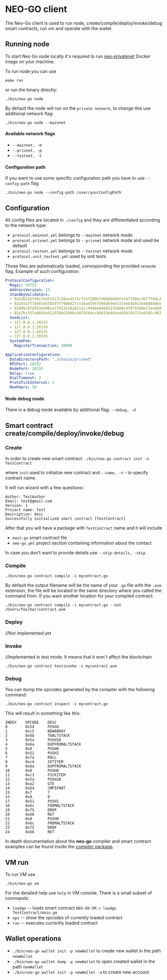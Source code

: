 # NEO-GO client

The Neo-Go client is used to run node, create/compile/deploy/invoke/debug smart contracts, run vm and operate with the wallet. 

## Running node

To start Neo Go node locally it's required to run 
[neo-privatenet](https://hub.docker.com/r/cityofzion/neo-privatenet/) Docker image on your machine.

To run node you can use
```
make run
```

or run the binary directly:

```
./bin/neo-go node
```

By default the node will run on the `private network`, to change this use additional network flag:

```
./bin/neo-go node --mainnet
```

#### Available network flags
- `--mainnet, -m`
- `--privnet, -p`
- `--testnet, -t`

#### Configuration path

If you want to use some specific configuration path you have to use `--config-path` flag

`./bin/neo-go node --config-path /user/yourConfigPath`

## Configuration

All config files are located in `./config` and they are differentiated according to the network type:
- `protocol.mainnet.yml` belongs to `--mainnet` network mode
- `protocol.privnet.yml` belongs to `--privnet` network mode and used be default
- `protocol.testnet.yml` belongs to `--testnet` network mode
- `protocol.unit_testnet.yml` used by unit tests

Those files are automatically loaded, corresponding the provided `netmode` flag.
Example of such configuration:
```yaml
ProtocolConfiguration:
  Magic: 56753
  AddressVersion: 23
  StandbyValidators:
  - 02b3622bf4017bdfe317c58aed5f4c753f206b7db896046fa7d774bbc4bf7f8dc2
  - 02103a7f7dd016558597f7960d27c516a4394fd968b9e65155eb4b013e4040406e
  - 03d90c07df63e690ce77912e10ab51acc944b66860237b608c4f8f8309e71ee699
  - 02a7bc55fe8684e0119768d104ba30795bdcc86619e864add26156723ed185cd62
  SeedList:
  - 127.0.0.1:20333
  - 127.0.0.1:20334
  - 127.0.0.1:20335
  - 127.0.0.1:20336
  SystemFee:
    RegisterTransaction: 10000

ApplicationConfiguration:
  DataDirectoryPath: "./chains/privnet"
  RPCPort: 20332
  NodePort: 20333
  Relay: true
  DialTimeout: 3
  ProtoTickInterval: 2
  MaxPeers: 50
```
#### Node debug mode

There is a debug mode available by additional flag: `--debug, -d`

## Smart contract create/compile/deploy/invoke/debug

### Create

In order to create new smart contract:
`./bin/neo-go contract init -n TestContract` 

where 
`init` used to initialize new contract and `--name, -n` - to specify contract name.

It will run wizard with a few questions:
```
Author: TestAuthor
Email: test@gmail.com
Version: 1
Project name: Test
Description: desc
Successfully initialized smart contract [TestContract]
```

After that you will have a package with `TestContract` name and it will include
- `main.go` smart contract file
- `neo-go.yml` project section containing information about the contact

In case you don't want to provide details use `--skip-details, -skip`.

### Compile

```
./bin/neo-go contract compile -i mycontract.go
```

By default the output filename will be the name of your `.go` file with the `.avm` extension, the file will be located 
in the same directory where you called the command from. If you want another location for your compiled contract:

```
./bin/neo-go contract compile -i mycontract.go --out /Users/foo/bar/contract.avm
```

### Deploy
//Not implemented yet

### Invoke
//Implemented in test mode. It means that it won't affect the blockchain

```
./bin/neo-go contract testinvoke -i mycontract.avm
```

### Debug
You can dump the opcodes generated by the compiler with the following command:

```
./bin/neo-go contract inspect -i mycontract.go
```

This will result in something like this:

```
INDEX    OPCODE    DESC
0        0x54      PUSH4
1        0xc5      NEWARRAY
2        0x6b      TOALTSTACK
3        0x5a      PUSH10
4        0x6a      DUPFROMALTSTACK
5        0x0       PUSH0
6        0x52      PUSH2
7        0x7a      ROLL
8        0xc4      SETITEM
9        0x6a      DUPFROMALTSTACK
10       0x0       PUSH0
11       0xc3      PICKITEM
12       0x5a      PUSH10
13       0xa2      GTE
14       0x64      JMPIFNOT
15       0x7       7
15       0x0       0
17       0x51      PUSH1
18       0x6c      FROMALTSTACK
19       0x75      DROP
20       0x66      RET
21       0x0       PUSH0
22       0x6c      FROMALTSTACK
23       0x75      DROP
24       0x66      RET
```

In depth documentation about the **neo-go** compiler and smart contract examples can be found inside 
the [compiler package](pkg/compiler).

## VM run
To run VM use

```
./bin/neo-go vm
```

For the detailed help use `help` in VM console.
There is a small subset of commands:

- `loadgo` -- loads smart contract `NEO-GO-VM > loadgo TestContract/main.go`
- `ops` -- show the opcodes of currently loaded contract
- `run` -- executes currently loaded contract

## Wallet operations

- `./bin/neo-go wallet init -p newWallet` to create new wallet in the path `newWallet`
- `./bin/neo-go wallet dump -p newWallet` to open created wallet in the path `newWallet`
- `./bin/neo-go wallet init -p newWallet -a` to create new account
